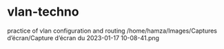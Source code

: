 # vlan-techno
practice of vlan configuration and routing 
/home/hamza/Images/Captures d’écran/Capture d’écran du 2023-01-17 10-08-41.png
